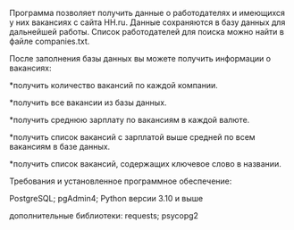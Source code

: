 Программа позволяет получить данные о работодателях и имеющихся у них вакансиях с сайта HH.ru.
Данные сохраняются в базу данных для дальнейшей работы. Список работодателей для поиска можно найти в файле companies.txt. 

После заполнения базы данных вы можете получить информации о вакансиях:

*получить количество вакансий по каждой компании.

*получить все вакансии из базы данных.

*получить среднюю зарплату по вакансиям в каждой валюте.

*получить список вакансий с зарплатой выше средней по всем вакансиям в базе данных.

*получить список вакансий, содержащих ключевое слово в названии.

Требования и установленное программное обеспечение:

PostgreSQL; pgAdmin4; Python версии 3.10 и выше

дополнительные библиотеки:
requests; psycopg2
